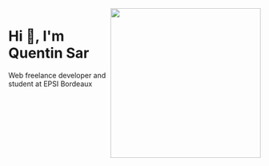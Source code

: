 <img src="https://sarquentin.fr/images/profil_first.png" width="300" align="right"/>
<h1 align="left">Hi 👋, I'm Quentin Sar</h1>
<p align="left">Web freelance developer and student at EPSI Bordeaux</p>
